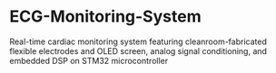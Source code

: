 # ECG-Monitoring-System
Real-time cardiac monitoring system featuring cleanroom-fabricated flexible electrodes and OLED screen, analog signal conditioning, and embedded DSP on STM32 microcontroller

